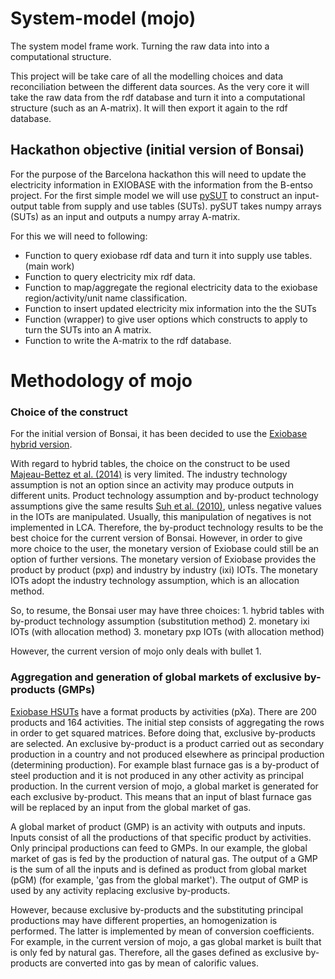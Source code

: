 # System-model (mojo)
The system model frame work. Turning the raw data into into a computational structure.

This project will be take care of all the modelling choices and data reconciliation between the different data sources. As the very core it will take the raw data from the rdf database and turn it into a computational structure (such as an A-matrix). It will then export it again to the rdf database.

## Hackathon objective (initial version of Bonsai)
For the purpose of the  Barcelona hackathon this will need to update the electricity information in EXIOBASE with the information from the B-entso project. For the first simple model we will use [pySUT](https://github.com/stefanpauliuk/pySUT) to construct an input-output table from supply and use tables (SUTs). pySUT takes numpy arrays (SUTs) as an input and outputs a numpy array A-matrix. 

For this we will need to following:
* Function to query exiobase rdf data and turn it into supply use tables. (main work)
* Function to query electricity mix rdf data. 
* Function to map/aggregate the regional electricity data to the exiobase region/activity/unit name classification.
* Function to insert updated electricity mix information into the the SUTs
* Function (wrapper) to give user options which constructs to apply to turn the SUTs into an A matrix. 
* Function to write the A-matrix to the rdf database.

# Methodology of mojo

### Choice of the construct

For the initial version of Bonsai, it has been decided to use the [Exiobase hybrid version](https://github.com/BONSAMURAIS/EXIOBASE-conversion-software). 

With regard to hybrid tables, the choice on the construct to be used [Majeau-Bettez et al. (2014)](https://doi.org/10.1111/jiec.12142)  is very limited. The industry technology assumption is not an option since an activity may produce outputs in different units. Product technology assumption and by-product technology assumptions give the same results [Suh et al. (2010)]( https://doi.org/10.1111/j.1530-9290.2010.00235.x), unless negative values in the IOTs are manipulated. Usually, this manipulation of negatives is not implemented in LCA. Therefore, the by-product technology results to be the best choice for the current version of Bonsai. However, in order to give more choice to the user, the monetary version of Exiobase could still be an option of further versions. The monetary version of Exiobase provides the product by product (pxp) and industry by industry (ixi) IOTs. The monetary IOTs adopt the industry technology assumption, which is an allocation method.

So, to resume, the Bonsai user may have three choices:
    1. hybrid tables with by-product technology assumption (substitution method) 
    2. monetary ixi IOTs (with allocation method)
    3. monetary pxp IOTs (with allocation method)
       
However, the current version of mojo only deals with bullet 1.

### Aggregation and generation of global markets of exclusive by-products (GMPs)

[Exiobase HSUTs]( https://doi.org/10.1111/jiec.12713) have a format products by activities (pXa). There are 200 products and 164 activities. The initial step consists of aggregating the rows in order to get squared matrices. Before doing that, exclusive by-products are selected. An exclusive by-product is a product carried out as secondary production in a country and not produced elsewhere as principal production (determining production). For example blast furnace gas is a by-product of steel production and it is not produced in any other activity as principal production. In the current version of mojo, a global market is generated for each exclusive by-product. This means that an input of blast furnace gas will be replaced by an input from the global market of gas.

A global market of product (GMP) is an activity with outputs and inputs. Inputs consist of all the productions of that specific product by activities. Only principal productions can feed to GMPs. In our example, the global market of gas is fed by the production of natural gas. The output of a GMP is the sum of all the inputs and is defined as product from global market (pGM) (for example, 'gas from the global market'). The output of GMP is used by any activity replacing exclusive by-products. 

However, because exclusive by-products and the substituting principal productions may have different properties, an homogenization is performed. The latter is implemented by mean of conversion coefficients. For example, in the current version of mojo, a gas global market is built that is only fed by natural gas. Therefore, all the gases defined as exclusive by-products are converted into gas by mean of calorific values.



